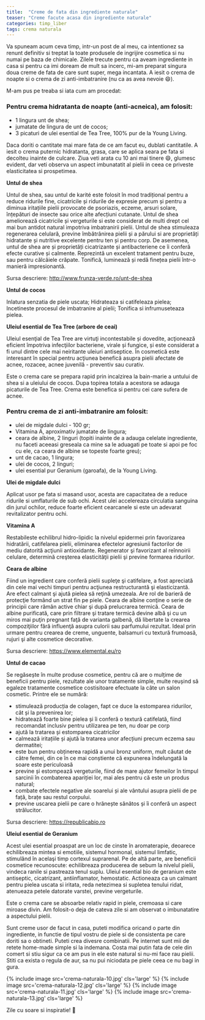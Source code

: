 ```yaml
---
title:  "Creme de fata din ingrediente naturale"
teaser: "Creme facute acasa din ingrediente naturale"
categories: timp_liber
tags: crema naturala
---
```


Va spuneam acum ceva timp, intr-un post de al meu, ca intentionez sa renunt definitiv si treptat la toate produsele de ingrijire cosmetica si nu numai pe baza de chimicale.
Zilele trecute pentru ca aveam ingrediente in casa si pentru ca imi doream de mult sa incerc, mi-am preparat singura doua creme de fata de care sunt super, mega incantata.
A iesit o crema de noapte si o crema de zi anti-imbatranire (nu ca as avea nevoie :smile:).

M-am pus pe treaba si iata cum am procedat:


### Pentru crema hidratanta de noapte (anti-acneica), am folosit:

- 1 lingura unt de shea;
- jumatate de lingura de unt de cocos;
- 3 picaturi de ulei esential de Tea Tree, 100% pur de la Young Living.

Daca doriti o cantitate mai mare fata de ce am facut eu, dublati cantitatile.
A iesit o crema puternic hidratanta, grasa, care se aplica seara pe fata si decolteu inainte de culcare. Ziua veti arata cu 10 ani mai tinere :smile:, glumesc evident, dar veti observa un aspect imbunatatit al pielii in ceea ce priveste elasticitatea si prospetimea.

**Untul de shea**

Untul de shea, sau untul de karité este folosit în mod tradițional pentru a reduce ridurile fine, cicatricile și ridurile de expresie precum și pentru a diminua iritațiile pielii provocate de psoriazis, eczeme, arsuri solare, înțepături de insecte sau orice alte afecțiuni cutanate. Untul de shea ameliorează cicatricile și vergeturile si este considerat de multi drept cel mai bun antidot natural impotriva imbatranirii pielii.
Untul de shea stimuleaza regenerarea celulară, previne îmbătrânirea pielii și a părului si are proprietăți hidratante și nutritive excelente pentru ten și pentru corp. De asemenea, untul de shea are și proprietăți cicatrizante și antibacteriene ce îi conferă efecte curative și calmente. Reprezintă un excelent tratament pentru buze, sau pentru călcâiele crăpate. Tonifică, luminează și redă finețea pielii într-o manieră impresionantă.

Sursa descriere: http://www.frunza-verde.ro/unt-de-shea

**Untul de cocos**

Inlatura senzatia de piele uscata;
Hidrateaza si catifeleaza pielea;
Incetineste procesul de imbatranire al pielii;
Tonifica si infrumuseteaza pielea.

**Uleiul esential de Tea Tree (arbore de ceai)**

Uleiul esenţial de Tea Tree are virtuţi incontestabile și dovedite, acţionează eficient împotriva infecţiilor bacteriene, virale și fungice, și este considerat a fi unul dintre cele mai neiritante uleiuri antiseptice. În cosmetică este interesant în special pentru acţiunea benefică asupra pielii afectate de acnee, rozacee, acnee juvenilă - preventiv sau curativ.


Este o crema care se prepara rapid prin incalzirea la bain-marie a untului de shea si a uleiului de cocos. Dupa topirea totala a acestora se adauga picaturile de Tea Tree.
Crema este benefica si pentru cei care sufera de acnee.


### Pentru crema de zi anti-imbatranire am folosit:

- ulei de migdale dulci - 100 gr;
- Vitamina A, aproximativ jumatate de lingura;
- ceara de albine, 2 linguri (topiti inainte de a adauga celelate ingrediente, nu faceti aceeasi greseala ca mine sa le aduagati pe toate si apoi pe foc cu ele, ca ceara de albine se topeste foarte greu);
- unt de cacao, 1 lingura;
- ulei de cocos, 2 linguri;
- ulei esential pur Geranium (garoafa), de la Young Living.

**Ulei de migdale dulci**

Aplicat usor pe fata si masand usor, acesta are capacitatea de a reduce ridurile si umflaturile de sub ochi. Acest ulei accelereaza circulatia sanguina din jurul ochilor, reduce foarte eficient cearcanele si este un adevarat revitalizator pentru ochi.

**Vitamina A**

Restabileste echilibrul hidro-lipidic la nivelul epidermei prin favorizarea hidratării, catifelarea pielii, eliminarea efectelor agresiunii factorilor de mediu datorită acţiunii antioxidante. Regenerator şi favorizant al reînnoirii celulare, determină creşterea elasticităţii pielii şi previne formarea ridurilor.

**Ceara de albine**

Fiind un ingredient care conferă pielii supleţe şi catifelare, a fost apreciată din cele mai vechi timpuri pentru acţiunea restructurantă şi elasticizantă. Are efect calmant şi ajută pielea să reţină umezeala. Are rol de barieră de protecţie formând un strat fin pe piele.
Ceara de albine conţine o serie de principii care rămân active chiar şi după prelucrarea termică. Ceara de albine purificată, care prin filtrare şi tratare termică devine albă şi cu un miros mai puţin pregnant faţă de varianta galbenă, dă libertate la crearea compoziţiilor fără influenţă asupra culorii sau parfumului rezultat. Ideal prin urmare pentru crearea de creme, unguente, balsamuri cu textură frumoasă, rujuri şi alte cosmetice decorative.

Sursa descriere: https://www.elemental.eu/ro

**Untul de cacao**

Se regăsește în multe produse cosmetice, pentru că are o mulțime de beneficii pentru piele, rezultate ale unor tratamente simple, multe reușind să egaleze tratamente cosmetice costisitoare efectuate la câte un salon cosmetic. Printre ele se numără:

- stimulează producția de colagen, fapt ce duce la estomparea ridurilor, cât și la prevenirea lor;
- hidratează foarte bine pielea și îi conferă o textură catifelată, fiind recomandat inclusiv pentru utilizarea pe ten, nu doar pe corp
- ajută la tratarea și estomparea cicatricilor
- calmează iritațiile și ajută la tratarea unor afecțiuni precum eczema sau dermatitei;
- este bun pentru obținerea rapidă a unui bronz uniform, mult căutat de către femei, din ce în ce mai conștiente că expunerea îndelungată la soare este periculoasă
- previne și estompează vergeturile, fiind de mare ajutor femeilor în timpul sarcinii în combaterea apariției lor, mai ales pentru că este un produs natural;
- combate efectele negative ale soarelui și ale vântului asupra pielii de pe față, brațe sau restul corpului.
- previne uscarea pielii pe care o hrănește sănătos și îi conferă un aspect strălucitor.

Sursa descriere: https://republicabio.ro

**Uleiul esential de Geranium**

Acest ulei esential proaspat are un loc de cinste  în aromaterapie, deoarece echilibreaza mintea si emotiile, sistemul hormonal, sistemul limfatic, stimulând în acelaşi timp cortexul suprarenal.
Pe de altă parte, are beneficii cosmetice recunoscute: echilibreaza producerea de sebum la nivelul pielii, vindeca ranile si pastreaza tenul suplu. Uleiul esential bio de geranium este antiseptic, cicatrizant, antiinflamator, hemostatic.
Actioneaza ca un calmant pentru pielea uscata si iritata, reda netezimea si supletea tenului ridat, atenueaza petele datorate varstei, previne vergeturile.

Este o crema care se absoarbe relativ rapid in piele, cremoasa si care miroase divin. Am folosit-o deja de cateva zile si am observat o imbunatatire a aspectului pielii.

Sunt creme usor de facut in casa, puteti modifica oricand o parte din ingrediente, in functie de tipul vostru de piele si de consistenta pe care doriti sa o obtineti.
Puteti crea divesre combinatii. Pe internet sunt mii de retete home-made simple si la indemana. Costa mai putin fata de cele din comert si stiu sigur ca ce am pus in ele este natural si nu-mi face rau pielii.
Stiti ca exista o regula de aur, sa nu pui niciodata pe piele ceea ce nu bagi in gura.


{% include image src='crema-naturala-10.jpg' cls='large' %}
{% include image src='crema-naturala-12.jpg' cls='large' %}
{% include image src='crema-naturala-11.jpg' cls='large' %}
{% include image src='crema-naturala-13.jpg' cls='large' %}

Zile cu soare si inspiratie! :sunflower:
